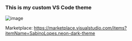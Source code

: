 ### This is my custom VS Code theme
![image](https://github.com/sabinolopes/neon-dark-theme/assets/117365382/a72c8073-52a8-47b1-9264-d94df3d6bdd9)

Marketplace: https://marketplace.visualstudio.com/items?itemName=SabinoLopes.neon-dark-theme
